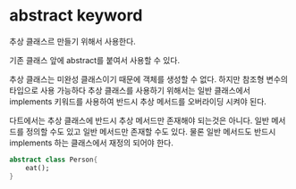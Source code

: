 # abstract keyword
추상 클래스르 만들기 위해서 사용한다.

기존 클래스 앞에 abstract를 붙여서 사용할 수 있다.

추상 클래스는 미완성 클래스이기 때문에 객체를 생성할 수 없다. 하지만 참조형 변수의 타입으로 사용 가능하다
추상 클래스를 사용하기 위해서는 일반 클래스에서 implements 키워드를 사용하여 반드시 추상 메서드를 오버라이딩 시켜야 된다.

다트에서는 추상 클래스에 반드시 추상 메서드만 존재해야 되는것은 아니다. 일반 메서드를 정의할 수도 있고 일반 메서드만 존재할 수도 있다. 물론 일반 메서드도 반드시 implements 하는 클래스에서 재정의 되어야 한다. 

```dart
abstract class Person{
	eat();
}
```